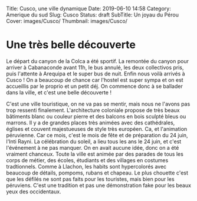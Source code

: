 Title: Cusco, une ville dynamique
Date: 2019-06-10 14:58
Category: Amerique du sud
Slug: Cusco
Status: draft
SubTitle: Un joyau du Pérou
Cover: images/Cusco/
Thumbnail: images/Cusco/

# Une très belle découverte

Le départ du canyon de la Colca a été sportif. La remontée du canyon pour arriver à Cabanaconde avant 11h, le bus annulé, les deux collectivos pris, puis l'attente à Arequipa et le super bus de nuit. Enfin nous voilà arrivés à Cusco ! On a beaucoup de chance car l'hostel est super sympa et on est accueillis par le proprio et un petit déj. On commence donc à se ballader dans la ville, et c'est une belle découverte !

C'est une ville touristique, on ne va pas se mentir, mais nous ne l'avons pas trop ressenti finalement. L'architecture coloniale propose de très beaux bâtiments blanc ou couleur pierre et des balcons en bois sculpté bleus ou marrons. Il y a de grandes places très animées avec des cathédrales, églises et couvent majestueuses de style très européen. Ca, et l'animation péruvienne. Car ce mois, c'est le mois de fête et de préparation du 24 juin, l'Inti Rayni. La célébration du soleil, a lieu tous les ans le 24 juin, et c'est l'événement à ne pas manquer. On en avait aucune idée, donc on a été vraiment chanceux. Toute la ville est animée par des parades de tous les corps de métier, des écoles, étudiants et des villages en costumes tradtionnels. Comme à Llachon, les habits sont hypercolorés avec beaucoup de détails, pompoms, rubans et chapeau. Le plus chouette c'est que les défilés ne sont pas faits pour les touristes, mais bien pour les péruviens. C'est une tradition et pas une démonstration fake pour les beaux yeux des occidentaux.